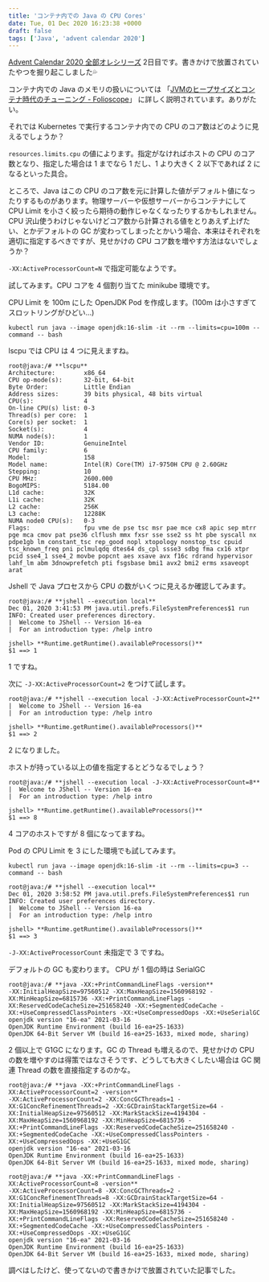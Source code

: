 ```yaml
---
title: 'コンテナ内での Java の CPU Cores'
date: Tue, 01 Dec 2020 16:23:38 +0000
draft: false
tags: ['Java', 'advent calendar 2020']
---
```


[Advent Calendar 2020 全部オレシリーズ](https://qiita.com/advent-calendar/2020/yteraoka) 2日目です。書きかけで放置されていたやつを掘り起こしました💦

コンテナ内での Java のメモリの扱いについては 「[JVMのヒープサイズとコンテナ時代のチューニング - Folioscope](https://i-beam.org/2019/08/15/jvm-heap-sizing/)」 に詳しく説明されています。ありがたい。

それでは Kubernetes で実行するコンテナ内での CPU のコア数はどのように見えるでしょうか？

`resources.limits.cpu` の値によります。指定がなければホストの CPU のコア数となり、指定した場合は 1 までなら 1 だし、1 より大きく 2 以下であれば 2 になるといった具合。

ところで、Java はこの CPU のコア数を元に計算した値がデフォルト値になったりするものがあります。物理サーバーや仮想サーバーからコンテナにして CPU Limit を小さく絞ったら期待の動作じゃなくなったりするかもしれません。CPU 沢山使うわけじゃないけどコア数から計算される値をとりあえず上げたい、とかデフォルトの GC が変わってしまったとかいう場合、本来はそれぞれを適切に指定するべきですが、見せかけの CPU コア数を増やす方法はないでしょうか？

`-XX:ActiveProcessorCount=N` で指定可能なようです。

試してみます。CPU コアを 4 個割り当てた minikube 環境です。

CPU Limit を 100m にした OpenJDK Pod を作成します。(100m は小さすぎてスロットリングがひどい...)

```
kubectl run java --image openjdk:16-slim -it --rm --limits=cpu=100m --command -- bash
```

lscpu では CPU は 4 つに見えますね。

```
root@java:/# **lscpu**
Architecture:        x86_64
CPU op-mode(s):      32-bit, 64-bit
Byte Order:          Little Endian
Address sizes:       39 bits physical, 48 bits virtual
CPU(s):              4
On-line CPU(s) list: 0-3
Thread(s) per core:  1
Core(s) per socket:  1
Socket(s):           4
NUMA node(s):        1
Vendor ID:           GenuineIntel
CPU family:          6
Model:               158
Model name:          Intel(R) Core(TM) i7-9750H CPU @ 2.60GHz
Stepping:            10
CPU MHz:             2600.000
BogoMIPS:            5184.00
L1d cache:           32K
L1i cache:           32K
L2 cache:            256K
L3 cache:            12288K
NUMA node0 CPU(s):   0-3
Flags:               fpu vme de pse tsc msr pae mce cx8 apic sep mtrr pge mca cmov pat pse36 clflush mmx fxsr sse sse2 ss ht pbe syscall nx pdpe1gb lm constant_tsc rep_good nopl xtopology nonstop_tsc cpuid tsc_known_freq pni pclmulqdq dtes64 ds_cpl ssse3 sdbg fma cx16 xtpr pcid sse4_1 sse4_2 movbe popcnt aes xsave avx f16c rdrand hypervisor lahf_lm abm 3dnowprefetch pti fsgsbase bmi1 avx2 bmi2 erms xsaveopt arat
```

Jshell で Java プロセスから CPU の数がいくつに見えるか確認してみます。

```
root@java:/# **jshell --execution local**
Dec 01, 2020 3:41:53 PM java.util.prefs.FileSystemPreferences$1 run
INFO: Created user preferences directory.
|  Welcome to JShell -- Version 16-ea
|  For an introduction type: /help intro

jshell> **Runtime.getRuntime().availableProcessors()**
$1 ==> 1
```

1 ですね。

次に `-J-XX:ActiveProcessorCount=2` をつけて試します。

```
root@java:/# **jshell --execution local -J-XX:ActiveProcessorCount=2**
|  Welcome to JShell -- Version 16-ea
|  For an introduction type: /help intro

jshell> **Runtime.getRuntime().availableProcessors()**
$1 ==> 2
```

2 になりました。

ホストが持っている以上の値を指定するとどうなるでしょう？

```
root@java:/# **jshell --execution local -J-XX:ActiveProcessorCount=8**
|  Welcome to JShell -- Version 16-ea
|  For an introduction type: /help intro

jshell> **Runtime.getRuntime().availableProcessors()**
$1 ==> 8
```

4 コアのホストですが 8 個になってますね。

Pod の CPU Limit を 3 にした環境でも試してみます。

```
kubectl run java --image openjdk:16-slim -it --rm --limits=cpu=3 --command -- bash
```

```
root@java:/# **jshell --execution local**
Dec 01, 2020 3:58:52 PM java.util.prefs.FileSystemPreferences$1 run
INFO: Created user preferences directory.
|  Welcome to JShell -- Version 16-ea
|  For an introduction type: /help intro

jshell> **Runtime.getRuntime().availableProcessors()**
$1 ==> 3
```

`-J-XX:ActiveProcessorCount` 未指定で 3 ですね。

デフォルトの GC も変わります。 CPU が 1 個の時は SerialGC

```
root@java:/# **java -XX:+PrintCommandLineFlags -version**
-XX:InitialHeapSize=97560512 -XX:MaxHeapSize=1560968192 -XX:MinHeapSize=6815736 -XX:+PrintCommandLineFlags -XX:ReservedCodeCacheSize=251658240 -XX:+SegmentedCodeCache -XX:+UseCompressedClassPointers -XX:+UseCompressedOops -XX:+UseSerialGC 
openjdk version "16-ea" 2021-03-16
OpenJDK Runtime Environment (build 16-ea+25-1633)
OpenJDK 64-Bit Server VM (build 16-ea+25-1633, mixed mode, sharing)
```

2 個以上で G1GC になります。GC の Thread も増えるので、見せかけの CPU の数を増やすのは得策ではなさそうです、どうしても大きくしたい場合は GC 関連 Thread の数を直接指定するのかな。

```
root@java:/# **java -XX:+PrintCommandLineFlags -XX:ActiveProcessorCount=2 -version**
-XX:ActiveProcessorCount=2 -XX:ConcGCThreads=1 -XX:G1ConcRefinementThreads=2 -XX:GCDrainStackTargetSize=64 -XX:InitialHeapSize=97560512 -XX:MarkStackSize=4194304 -XX:MaxHeapSize=1560968192 -XX:MinHeapSize=6815736 -XX:+PrintCommandLineFlags -XX:ReservedCodeCacheSize=251658240 -XX:+SegmentedCodeCache -XX:+UseCompressedClassPointers -XX:+UseCompressedOops -XX:+UseG1GC 
openjdk version "16-ea" 2021-03-16
OpenJDK Runtime Environment (build 16-ea+25-1633)
OpenJDK 64-Bit Server VM (build 16-ea+25-1633, mixed mode, sharing)
```

```
root@java:/# **java -XX:+PrintCommandLineFlags -XX:ActiveProcessorCount=8 -version** 
-XX:ActiveProcessorCount=8 -XX:ConcGCThreads=2 -XX:G1ConcRefinementThreads=8 -XX:GCDrainStackTargetSize=64 -XX:InitialHeapSize=97560512 -XX:MarkStackSize=4194304 -XX:MaxHeapSize=1560968192 -XX:MinHeapSize=6815736 -XX:+PrintCommandLineFlags -XX:ReservedCodeCacheSize=251658240 -XX:+SegmentedCodeCache -XX:+UseCompressedClassPointers -XX:+UseCompressedOops -XX:+UseG1GC 
openjdk version "16-ea" 2021-03-16
OpenJDK Runtime Environment (build 16-ea+25-1633)
OpenJDK 64-Bit Server VM (build 16-ea+25-1633, mixed mode, sharing)
```

調べはしたけど、使ってないので書きかけで放置されていた記事でした。

